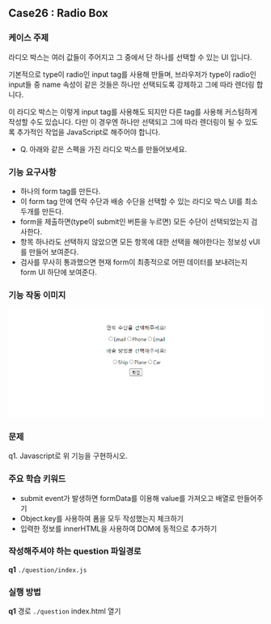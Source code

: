 ## Case26 : Radio Box


### 케이스 주제
라디오 박스는 여러 값들이 주어지고 그 중에서 단 하나를 선택할 수 있는 UI 입니다. 

기본적으로 type이 radio인 input tag를 사용해 만들며, 브라우저가 type이 radio인 input들 중 name 속성이 같은 것들은 하나만 선택되도록 강제하고 그에 따라 렌더링 합니다. 

이 라디오 박스는 이렇게 input tag를 사용해도 되지만 다른 tag를 사용해 커스텀하게 작성할 수도 있습니다. 다만 이 경우엔 하나만 선택되고 그에 따라 렌더링이 될 수 있도록 추가적인 작업을 JavaScript로 해주어야 합니다.

- Q. 아래와 같은 스펙을 가진 라디오 박스를 만들어보세요.


### 기능 요구사항
- 하나의 form tag를 만든다.
- 이 form tag 안에 연락 수단과 배송 수단을 선택할 수 있는 라디오 박스 UI를 최소 두개를 만든다.
- form을 제출하면(type이 submit인 버튼을 누르면) 모든 수단이 선택되었는지 검사한다.
- 항목 하나라도 선택하지 않았으면 모든 항목에 대한 선택을 해야한다는 정보성 vUI를 만들어 보여준다.
- 검사를 무사히 통과했으면 현재 form이 최종적으로 어떤 데이터를 보내려는지 form UI 하단에 보여준다.


### 기능 작동 이미지
![example_image](./example.gif)


### 문제
q1. Javascript로 위 기능을 구현하시오.


### 주요 학습 키워드
- submit event가 발생하면 formData를 이용해 value를 가져오고 배열로 만들어주기
- Object.key를 사용하여 폼을 모두 작성했는지 체크하기
- 입력한 정보를 innerHTML을 사용하여 DOM에 동적으로 추가하기


### 작성해주셔야 하는 question 파일경로
**q1**
`./question/index.js`


### 실행 방법
**q1**
경로
`./question`
index.html 열기